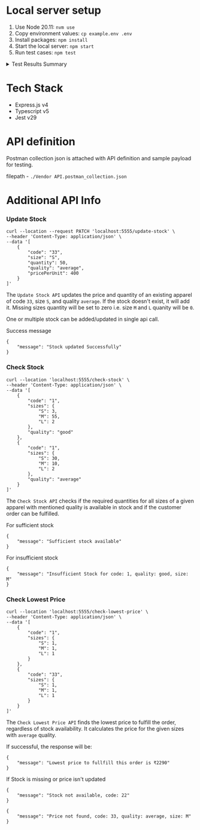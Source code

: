 # Local server setup

1. Use Node 20.11: `nvm use`
1. Copy environment values: `cp example.env .env`
1. Install packages: `npm install`
1. Start the local server: `npm start`
1. Run test cases: `npm test`

   
<details>
   <summary>Test Results Summary</summary>
   <img src="https://github.com/user-attachments/assets/aab65e33-d317-4f94-b175-89b9438ca7ee" height="300" />
</details>

# Tech Stack

- Express.js v4
- Typescript v5
- Jest v29

# API definition

Postman collection json is attached with API definition and sample payload for testing.

filepath - `./Vendor API.postman_collection.json`

# Additional API Info

### Update Stock

```cURL
curl --location --request PATCH 'localhost:5555/update-stock' \
--header 'Content-Type: application/json' \
--data '[
    {
        "code": "33",
        "size": "S",
        "quantity": 50,
        "quality": "average",
        "pricePerUnit": 400
    }
]'
```

The `Update Stock API` updates the price and quantity of an existing apparel of code `33`, size `S`, and quality `average`. If the stock doesn't exist, it will add it. Missing sizes quantity will be set to zero i.e. size `M` and `L` quanity will be `0`.

One or multiple stock can be added/updated in single api call.

Success message

```
{
    "message": "Stock updated Successfully"
}
```

### Check Stock

```cURL
curl --location 'localhost:5555/check-stock' \
--header 'Content-Type: application/json' \
--data '[
    {
        "code": "1",
        "sizes": {
            "S": 3,
            "M": 55,
            "L": 2
        },
        "quality": "good"
    },
    {
        "code": "1",
        "sizes": {
            "S": 30,
            "M": 10,
            "L": 2
        },
        "quality": "average"
    }
]'
```

The `Check Stock API` checks if the required quantities for all sizes of a given apparel with mentioned quality is available in stock and if the customer order can be fulfilled.

For sufficient stock

```
{
    "message": "Sufficient stock available"
}
```

For insufficient stock

```
{
    "message": "Insufficient Stock for code: 1, quality: good, size: M"
}
```

### Check Lowest Price

```cURL
curl --location 'localhost:5555/check-lowest-price' \
--header 'Content-Type: application/json' \
--data '[
    {
        "code": "1",
        "sizes": {
            "S": 1,
            "M": 1,
            "L": 1
        }
    },
    {
        "code": "33",
        "sizes": {
            "S": 1,
            "M": 1,
            "L": 1
        }
    }
]'
```

The `Check Lowest Price API` finds the lowest price to fulfill the order, regardless of stock availability. It calculates the price for the given sizes with `average` quality.

If successful, the response will be:

```
{
    "message": "Lowest price to fullfill this order is ₹2290"
}
```

If Stock is missing or price isn't updated

```
{
    "message": "Stock not available, code: 22"
}
```

```
{
    "message": "Price not found, code: 33, quality: average, size: M"
}
```
